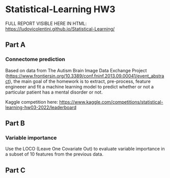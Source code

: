 # Statistical-Learning HW3

FULL REPORT VISIBLE HERE IN HTML: https://ludovicolentini.github.io/Statistical-Learning/ 

## Part A
### Connectome prediction
Based on data from The Autism Brain Image Data Exchange Project (https://www.frontiersin.org/10.3389/conf.fninf.2013.09.00041/event_abstract), the main goal of the homework is to extract, pre-process, feature engineeer and fit a machine learning model to predict whether or not a particular patient has a mental disorder or not.

Kaggle competition here: https://www.kaggle.com/competitions/statistical-learning-hw03-2022/leaderboard

## Part B
### Variable importance 
Use the LOCO (Leave One Covariate Out) to evaluate variable importance in a subset of 10 features from the previous data.

## Part C
### 
